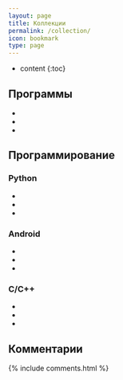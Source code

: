 ```yaml
---
layout: page
title: Коллекции
permalink: /collection/
icon: bookmark
type: page
---
```


* content
{:toc}

## Программы

*

*

*

## Программирование

### Python

*

*

*

### Android

*

*

*

### C/C++

*

*

*


## Комментарии

{% include comments.html %}
